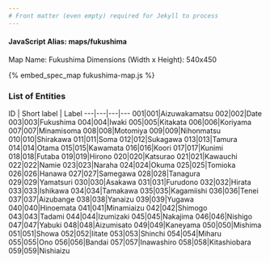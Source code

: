 ```yaml
---
# Front matter (even empty) required for Jekyll to process
---
```


#### JavaScript Alias: maps/fukushima

Map Name: Fukushima
Dimensions (Width x Height): 540x450



{% embed_spec_map fukushima-map.js %}

### List of Entities

ID | Short label | Label
---|---|---|---
001|001|Aizuwakamatsu
002|002|Date
003|003|Fukushima
004|004|Iwaki
005|005|Kitakata
006|006|Koriyama
007|007|Minamisoma
008|008|Motomiya
009|009|Nihonmatsu
010|010|Shirakawa
011|011|Soma
012|012|Sukagawa
013|013|Tamura
014|014|Otama
015|015|Kawamata
016|016|Koori
017|017|Kunimi
018|018|Futaba
019|019|Hirono
020|020|Katsurao
021|021|Kawauchi
022|022|Namie
023|023|Naraha
024|024|Okuma
025|025|Tomioka
026|026|Hanawa
027|027|Samegawa
028|028|Tanagura
029|029|Yamatsuri
030|030|Asakawa
031|031|Furudono
032|032|Hirata
033|033|Ishikawa
034|034|Tamakawa
035|035|Kagamiishi
036|036|Tenei
037|037|Aizubange
038|038|Yanaizu
039|039|Yugawa
040|040|Hinoemata
041|041|Minamiaizu
042|042|Shimogo
043|043|Tadami
044|044|Izumizaki
045|045|Nakajima
046|046|Nishigo
047|047|Yabuki
048|048|Aizumisato
049|049|Kaneyama
050|050|Mishima
051|051|Showa
052|052|Iitate
053|053|Shinchi
054|054|Miharu
055|055|Ono
056|056|Bandai
057|057|Inawashiro
058|058|Kitashiobara
059|059|Nishiaizu